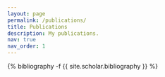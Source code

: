 ```yaml
---
layout: page
permalink: /publications/
title: Publications
description: My publications.
nav: true
nav_order: 1
---
```

<!-- _pages/publications.md -->
<div class="publications">

{% bibliography -f {{ site.scholar.bibliography }} %}

</div>
